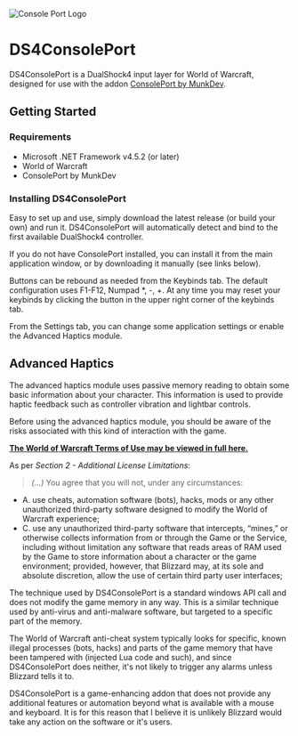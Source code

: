 ![Console Port Logo](https://raw.githubusercontent.com/topher-au/DS4ConsolePort/master/DS4ConsolePort/Resources/CONSOLEPORTLOGO.png)

# DS4ConsolePort

DS4ConsolePort is a DualShock4 input layer for World of Warcraft, designed for use with the addon [ConsolePort by MunkDev](http://www.wowinterface.com/downloads/info23536-ConsolePort-GameControllerAddon.html).

## Getting Started

### Requirements

- Microsoft .NET Framework v4.5.2 (or later)
- World of Warcraft
- ConsolePort by MunkDev

### Installing DS4ConsolePort

Easy to set up and use, simply download the latest release (or build your own) and run it. DS4ConsolePort will automatically detect and bind to the first available DualShock4 controller.

If you do not have ConsolePort installed, you can install it from the main application window, or by downloading it manually (see links below).

Buttons can be rebound as needed from the Keybinds tab. The default configuration uses F1-F12, Numpad *, -, +. At any time you may reset your keybinds by clicking the button in the upper right corner of the keybinds tab.

From the Settings tab, you can change some application settings or enable the Advanced Haptics module.

## Advanced Haptics

The advanced haptics module uses passive memory reading to obtain some basic information about your character. This information is used to provide haptic feedback such as controller vibration and lightbar controls.

Before using the advanced haptics module, you should be aware of the risks associated with this kind of interaction with the game.

**[The World of Warcraft Terms of Use may be viewed in full here.](http://us.blizzard.com/en-us/company/legal/wow_tou.html)**

As per *Section 2 - Additional License Limitations*:

> *(...)* You agree that you will not, under any circumstances:
- A. use cheats, automation software (bots), hacks, mods or any other unauthorized third-party software designed to modify the World of Warcraft experience;
- C. use any unauthorized third-party software that intercepts, “mines,” or otherwise collects information from or through the Game or the Service, including without limitation any software that reads areas of RAM used by the Game to store information about a character or the game environment; provided, however, that Blizzard may, at its sole and absolute discretion, allow the use of certain third party user interfaces;

The technique used by DS4ConsolePort is a standard windows API call and does not modify the game memory in any way. This is a similar technique used by anti-virus and anti-malware software, but targeted to a specific part of the memory.

The World of Warcraft anti-cheat system typically looks for specific, known illegal processes (bots, hacks) and parts of the game memory that have been tampered with (injected Lua code and such), and since DS4ConsolePort does neither, it's not likely to trigger any alarms unless Blizzard tells it to.

DS4ConsolePort is a game-enhancing addon that does not provide any additional features or automation beyond what is available with a mouse and keyboard. It is for this reason that I believe it is unlikely Blizzard would take any action on the software or it's users.
